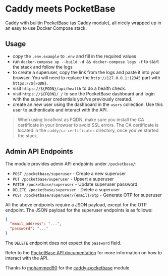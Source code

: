 # Caddy meets PocketBase

Caddy with builtin PocketBase (as Caddy module), all nicely wrapped up in an
easy to use Docker Compose stack.

## Usage

- copy the `.env.example` to `.env` and fill in the required values
- run `docker-compose up --build -d && docker-compose logs -f` to start the
  stack and follow the logs
- to create a superuser, copy the link from the logs and paste it into your
  browser. You will need to replace the `http://127.0.0.1:12345` part with
  `https://${FQDN}`.
- visit `https://${FQDN}/api/health` to do a health check.
- visit `https://${FQDN}/_/` to see the PocketBase dashboard and login with the
  superuser credentials you've previously created.
- create an new user using the dashboard in the `users` collection. Use this user
  to authenticate and interact with the API.

> When using localhost as FQDN, make sure you install the CA certificate in your
> browser to avoid SSL errors. The CA certificate is located in the
> `caddy/ca-certificates` directory, once you've started the stack.

## Admin API Endpoints

The module provides admin API endpoints under `/pocketbase/`:

- `POST /pocketbase/superuser` - Create a new superuser
- `PUT /pocketbase/superuser` - Upsert a superuser
- `PATCH /pocketbase/superuser` - Update superuser password
- `DELETE /pocketbase/superuser` - Delete a superuser
- `POST /pocketbase/superuser/{email}/otp` - Generate OTP for superuser

All the above endpoints require a JSON payload, except for the OTP endpoint. The
JSON payload for the superuser endpoints is as follows:

```json
{
  "email_address": "...",
  "password": "..."
}
```

The `DELETE` endpoint does not expect the `password` field.

Refer to the [PocketBase API documentation](https://pocketbase.io/docs/api-records/)
for more information on how to interact with the API.

Thanks to [mohammed90](https://github.com/mohammed90) for the
[caddy-pocketbase](https://github.com/mohammed90/caddy-pocketbase) module.
